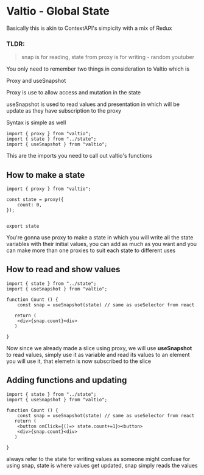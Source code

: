 # Valtio - Global State


Basically this is akin to ContextAPI's simpicity with a mix of Redux 

### TLDR:
 > snap is for reading, state from proxy is for writing - random youtuber


You only need to remember two things in consideration to Valtio which is 

Proxy and useSnapshot

Proxy is use to allow access and mutation in the state 

useSnapshot is used to read values and presentation in which will be update as they have subscription to the proxy


Syntax is simple as well 

```
import { proxy } from "valtio"; 
import { state } from "../state";
import { useSnapshot } from "valtio";
```
This are the imports you need to call out valtio's functions


## How to make a state


```
import { proxy } from "valtio";

const state = proxy({
    count: 0,
});
 

export state 
```

You're gonna use proxy to make a state in which you will write all the state variables with their initial values, you can add as much as you want and you can make more than one proxies to suit each state to different uses


## How to read and show values

```
import { state } from "../state";
import { useSnapshot } from "valtio";

function Count () {
    const snap = useSnapshot(state) // same as useSelector from react

   return (
    <div>{snap.count}<div>
   )

}

```

Now since we already made a slice using proxy, we will use **useSnapshot** to read values, simply use it as variable and read its values to an element you will use it, that elemetn is now subscribed to the slice


## Adding functions and updating


```
import { state } from "../state";
import { useSnapshot } from "valtio";

function Count () {
    const snap = useSnapshot(state) // same as useSelector from react
   return (
    <button onClick={()=> state.count+=1}><button>
    <div>{snap.count}<div>
   )

}

```
always refer to the state for writing values as someone might confuse for using snap, state is where values get updated, snap simply reads the values


